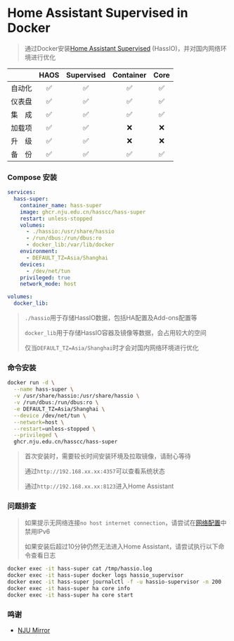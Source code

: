 # Home Assistant Supervised in Docker

> 通过Docker安装[Home Assistant Supervised](https://github.com/home-assistant/supervised-installer) (HassIO)，并对国内网络环境进行优化

| 　　　 | HAOS | Supervised | Container | Core |
|:-----:|:----:|:----------:|:---------:|:----:|
| 自动化 |  ✅  |     ✅     |     ✅    |  ✅  |
| 仪表盘 |  ✅  |     ✅     |     ✅    |  ✅  |
| 集　成 |  ✅  |     ✅     |     ✅    |  ✅  |
| 加载项 |  ✅  |     ✅     |     ❌    |  ❌  |
| 升　级 |  ✅  |     ✅     |     ❌    |  ❌  |
| 备　份 |  ✅  |     ✅     |     ✅    |  ✅  |


### Compose 安装

```yaml
services:
  hass-super:
    container_name: hass-super
    image: ghcr.nju.edu.cn/hasscc/hass-super
    restart: unless-stopped
    volumes:
      - ./hassio:/usr/share/hassio
      - /run/dbus:/run/dbus:ro
      - docker_lib:/var/lib/docker
    environment:
      - DEFAULT_TZ=Asia/Shanghai
    devices:
      - /dev/net/tun
    privileged: true
    network_mode: host

volumes:
  docker_lib:
```

> `./hassio`用于存储HassIO数据，包括HA配置及Add-ons配置等
> 
> `docker_lib`用于存储HassIO容器及镜像等数据，会占用较大的空间
> 
> 仅当`DEFAULT_TZ=Asia/Shanghai`时才会对国内网络环境进行优化


### 命令安装

```bash
docker run -d \
  --name hass-super \
  -v /usr/share/hassio:/usr/share/hassio \
  -v /run/dbus:/run/dbus:ro \
  -e DEFAULT_TZ=Asia/Shanghai \
  --device /dev/net/tun \
  --network=host \
  --restart=unless-stopped \
  --privileged \
  ghcr.nju.edu.cn/hasscc/hass-super
```

> 首次安装时，需要较长时间安装环境及拉取镜像，请耐心等待
> 
> 通过`http://192.168.xx.xx:4357`可以查看系统状态
> 
> 通过`http://192.168.xx.xx:8123`进入Home Assistant


### 问题排查

> 如果提示无网络连接`no host internet connection`，请尝试在[网络配置](https://my.home-assistant.io/redirect/network/)中禁用IPv6
> 
> 如果安装后超过10分钟仍然无法进入Home Assistant，请尝试执行以下命令查看日志

```bash
docker exec -it hass-super cat /tmp/hassio.log
docker exec -it hass-super docker logs hassio_supervisor
docker exec -it hass-super journalctl -f -u hassio-supervisor -n 200
docker exec -it hass-super ha core info
docker exec -it hass-super ha core start
```


### 鸣谢
- [NJU Mirror](https://doc.nju.edu.cn/books/e1654/page/ghcr)
